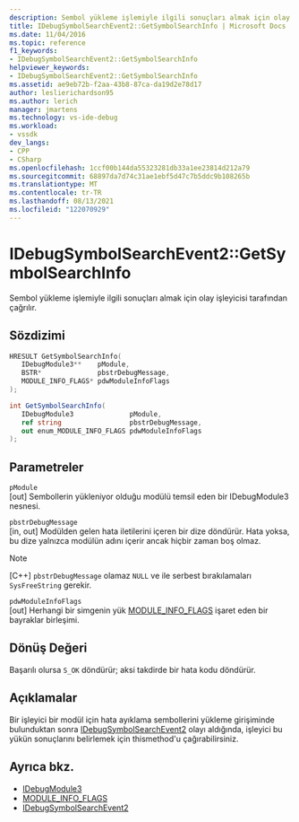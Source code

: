 ```yaml
---
description: Sembol yükleme işlemiyle ilgili sonuçları almak için olay işleyicisi tarafından çağrılır.
title: IDebugSymbolSearchEvent2::GetSymbolSearchInfo | Microsoft Docs
ms.date: 11/04/2016
ms.topic: reference
f1_keywords:
- IDebugSymbolSearchEvent2::GetSymbolSearchInfo
helpviewer_keywords:
- IDebugSymbolSearchEvent2::GetSymbolSearchInfo
ms.assetid: ae9eb72b-f2aa-43b8-87ca-da19d2e78d17
author: leslierichardson95
ms.author: lerich
manager: jmartens
ms.technology: vs-ide-debug
ms.workload:
- vssdk
dev_langs:
- CPP
- CSharp
ms.openlocfilehash: 1ccf00b144da55323281db33a1ee23814d212a79
ms.sourcegitcommit: 68897da7d74c31ae1ebf5d47c7b5ddc9b108265b
ms.translationtype: MT
ms.contentlocale: tr-TR
ms.lasthandoff: 08/13/2021
ms.locfileid: "122070929"
---
```

# <a name="idebugsymbolsearchevent2getsymbolsearchinfo"></a>IDebugSymbolSearchEvent2::GetSymbolSearchInfo
Sembol yükleme işlemiyle ilgili sonuçları almak için olay işleyicisi tarafından çağrılır.

## <a name="syntax"></a>Sözdizimi

```cpp
HRESULT GetSymbolSearchInfo(
   IDebugModule3**    pModule,
   BSTR*              pbstrDebugMessage,
   MODULE_INFO_FLAGS* pdwModuleInfoFlags
);
```

```csharp
int GetSymbolSearchInfo(
   IDebugModule3              pModule,
   ref string                 pbstrDebugMessage,
   out enum_MODULE_INFO_FLAGS pdwModuleInfoFlags
);
```

## <a name="parameters"></a>Parametreler
`pModule`\
[out] Sembollerin yükleniyor olduğu modülü temsil eden bir IDebugModule3 nesnesi.

`pbstrDebugMessage`\
[in, out] Modülden gelen hata iletilerini içeren bir dize döndürür. Hata yoksa, bu dize yalnızca modülün adını içerir ancak hiçbir zaman boş olmaz.

> [!NOTE]
> [C++] `pbstrDebugMessage` olamaz `NULL` ve ile serbest bırakılamaları `SysFreeString` gerekir.

`pdwModuleInfoFlags`\
[out] Herhangi bir simgenin yük [MODULE_INFO_FLAGS](../../../extensibility/debugger/reference/module-info-flags.md) işaret eden bir bayraklar birleşimi.

## <a name="return-value"></a>Dönüş Değeri
 Başarılı olursa `S_OK` döndürür; aksi takdirde bir hata kodu döndürür.

## <a name="remarks"></a>Açıklamalar
 Bir işleyici bir modül için hata ayıklama sembollerini yükleme girişiminde bulunduktan sonra [IDebugSymbolSearchEvent2](../../../extensibility/debugger/reference/idebugsymbolsearchevent2.md) olayı aldığında, işleyici bu yükün sonuçlarını belirlemek için thismethod'u çağırabilirsiniz.

## <a name="see-also"></a>Ayrıca bkz.
- [IDebugModule3](../../../extensibility/debugger/reference/idebugmodule3.md)
- [MODULE_INFO_FLAGS](../../../extensibility/debugger/reference/module-info-flags.md)
- [IDebugSymbolSearchEvent2](../../../extensibility/debugger/reference/idebugsymbolsearchevent2.md)
